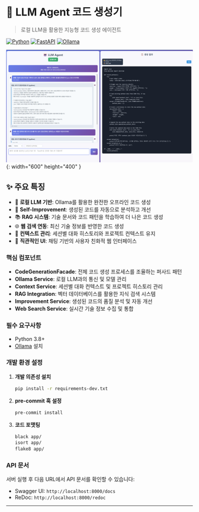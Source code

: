 # 🤖 LLM Agent 코드 생성기

> 로컬 LLM을 활용한 지능형 코드 생성 에이전트

[![Python](https://img.shields.io/badge/Python-3.8+-blue.svg)](https://python.org)
[![FastAPI](https://img.shields.io/badge/FastAPI-0.100+-green.svg)](https://fastapi.tiangolo.com)
[![Ollama](https://img.shields.io/badge/Ollama-Local%20LLM-orange.svg)](https://ollama.ai)


![Desktop View](/static/img.png){: width="600" height="400" }

## ✨ 주요 특징

- 🧠 **로컬 LLM 기반**: Ollama를 활용한 완전한 오프라인 코드 생성
- 🔄 **Self-Improvement**: 생성된 코드를 자동으로 분석하고 개선
- 📚 **RAG 시스템**: 기술 문서와 코드 패턴을 학습하여 더 나은 코드 생성
- 🌐 **웹 검색 연동**: 최신 기술 정보를 반영한 코드 생성
- 💬 **컨텍스트 관리**: 세션별 대화 히스토리와 프로젝트 컨텍스트 유지
- 🎨 **직관적인 UI**: 채팅 기반의 사용자 친화적 웹 인터페이스


### 핵심 컴포넌트

- **CodeGenerationFacade**: 전체 코드 생성 프로세스를 조율하는 퍼사드 패턴
- **Ollama Service**: 로컬 LLM과의 통신 및 모델 관리
- **Context Service**: 세션별 대화 컨텍스트 및 프로젝트 히스토리 관리
- **RAG Integration**: 벡터 데이터베이스를 활용한 지식 검색 시스템
- **Improvement Service**: 생성된 코드의 품질 분석 및 자동 개선
- **Web Search Service**: 실시간 기술 정보 수집 및 통합

### 필수 요구사항

- Python 3.8+
- [Ollama](https://ollama.ai) 설치

### 개발 환경 설정

1. **개발 의존성 설치**
   ```bash
   pip install -r requirements-dev.txt
   ```

2. **pre-commit 훅 설정**
   ```bash
   pre-commit install
   ```

3. **코드 포맷팅**
   ```bash
   black app/
   isort app/
   flake8 app/
   ```

### API 문서

서버 실행 후 다음 URL에서 API 문서를 확인할 수 있습니다:
- Swagger UI: `http://localhost:8000/docs`
- ReDoc: `http://localhost:8000/redoc`



---
